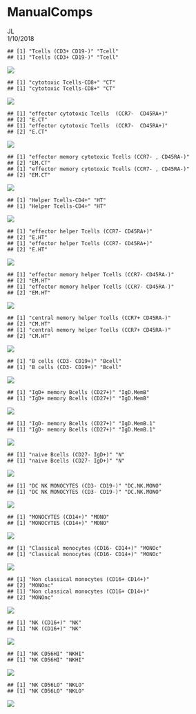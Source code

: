 # ManualComps
JL  
1/10/2018  


```
## [1] "Tcells (CD3+ CD19-)" "Tcell"              
## [1] "Tcells (CD3+ CD19-)" "Tcell"
```

![](latestComps_SS_CD8_CD14_files/figure-html/setup-1.png)<!-- -->

```
## [1] "cytotoxic Tcells-CD8+" "CT"                   
## [1] "cytotoxic Tcells-CD8+" "CT"
```

![](latestComps_SS_CD8_CD14_files/figure-html/setup-2.png)<!-- -->

```
## [1] "effector cytotoxic Tcells  (CCR7-  CD45RA+)"
## [2] "E.CT"                                       
## [1] "effector cytotoxic Tcells  (CCR7-  CD45RA+)"
## [2] "E.CT"
```

![](latestComps_SS_CD8_CD14_files/figure-html/setup-3.png)<!-- -->

```
## [1] "effector memory cytotoxic Tcells (CCR7- , CD45RA-)"
## [2] "EM.CT"                                             
## [1] "effector memory cytotoxic Tcells (CCR7- , CD45RA-)"
## [2] "EM.CT"
```

![](latestComps_SS_CD8_CD14_files/figure-html/setup-4.png)<!-- -->

```
## [1] "Helper Tcells-CD4+" "HT"                
## [1] "Helper Tcells-CD4+" "HT"
```

![](latestComps_SS_CD8_CD14_files/figure-html/setup-5.png)<!-- -->

```
## [1] "effector helper Tcells (CCR7- CD45RA+)"
## [2] "E.HT"                                  
## [1] "effector helper Tcells (CCR7- CD45RA+)"
## [2] "E.HT"
```

![](latestComps_SS_CD8_CD14_files/figure-html/setup-6.png)<!-- -->

```
## [1] "effector memory helper Tcells (CCR7- CD45RA-)"
## [2] "EM.HT"                                        
## [1] "effector memory helper Tcells (CCR7- CD45RA-)"
## [2] "EM.HT"
```

![](latestComps_SS_CD8_CD14_files/figure-html/setup-7.png)<!-- -->

```
## [1] "central memory helper Tcells (CCR7+ CD45RA-)"
## [2] "CM.HT"                                       
## [1] "central memory helper Tcells (CCR7+ CD45RA-)"
## [2] "CM.HT"
```

![](latestComps_SS_CD8_CD14_files/figure-html/setup-8.png)<!-- -->

```
## [1] "B cells (CD3- CD19+)" "Bcell"               
## [1] "B cells (CD3- CD19+)" "Bcell"
```

![](latestComps_SS_CD8_CD14_files/figure-html/setup-9.png)<!-- -->

```
## [1] "IgD+ memory Bcells (CD27+)" "IgD.MemB"                  
## [1] "IgD+ memory Bcells (CD27+)" "IgD.MemB"
```

![](latestComps_SS_CD8_CD14_files/figure-html/setup-10.png)<!-- -->

```
## [1] "IgD- memory Bcells (CD27+)" "IgD.MemB.1"                
## [1] "IgD- memory Bcells (CD27+)" "IgD.MemB.1"
```

![](latestComps_SS_CD8_CD14_files/figure-html/setup-11.png)<!-- -->

```
## [1] "naive Bcells (CD27- IgD+)" "N"                        
## [1] "naive Bcells (CD27- IgD+)" "N"
```

![](latestComps_SS_CD8_CD14_files/figure-html/setup-12.png)<!-- -->

```
## [1] "DC NK MONOCYTES (CD3- CD19-)" "DC.NK.MONO"                  
## [1] "DC NK MONOCYTES (CD3- CD19-)" "DC.NK.MONO"
```

![](latestComps_SS_CD8_CD14_files/figure-html/setup-13.png)<!-- -->

```
## [1] "MONOCYTES (CD14+)" "MONO"             
## [1] "MONOCYTES (CD14+)" "MONO"
```

![](latestComps_SS_CD8_CD14_files/figure-html/setup-14.png)<!-- -->

```
## [1] "Classical monocytes (CD16- CD14+)" "MONOc"                            
## [1] "Classical monocytes (CD16- CD14+)" "MONOc"
```

![](latestComps_SS_CD8_CD14_files/figure-html/setup-15.png)<!-- -->

```
## [1] "Non classical monocytes (CD16+ CD14+)"
## [2] "MONOnc"                               
## [1] "Non classical monocytes (CD16+ CD14+)"
## [2] "MONOnc"
```

![](latestComps_SS_CD8_CD14_files/figure-html/setup-16.png)<!-- -->

```
## [1] "NK (CD16+)" "NK"        
## [1] "NK (CD16+)" "NK"
```

![](latestComps_SS_CD8_CD14_files/figure-html/setup-17.png)<!-- -->

```
## [1] "NK CD56HI" "NKHI"     
## [1] "NK CD56HI" "NKHI"
```

![](latestComps_SS_CD8_CD14_files/figure-html/setup-18.png)<!-- -->

```
## [1] "NK CD56LO" "NKLO"     
## [1] "NK CD56LO" "NKLO"
```

![](latestComps_SS_CD8_CD14_files/figure-html/setup-19.png)<!-- -->
